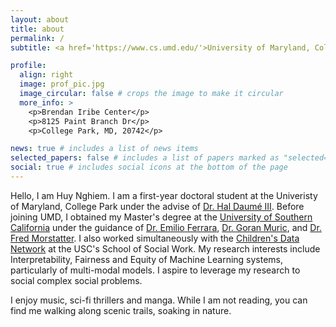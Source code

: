 ```yaml
---
layout: about
title: about
permalink: /
subtitle: <a href='https://www.cs.umd.edu/'>University of Maryland, College Park</a>

profile:
  align: right
  image: prof_pic.jpg
  image_circular: false # crops the image to make it circular
  more_info: >
    <p>Brendan Iribe Center</p>
    <p>8125 Paint Branch Dr</p>
    <p>College Park, MD, 20742</p>

news: true # includes a list of news items
selected_papers: false # includes a list of papers marked as "selected={true}"
social: true # includes social icons at the bottom of the page
---
```


Hello, I am Huy Nghiem. I am a first-year doctoral student at the Univeristy of Maryland, College Park under the advise of [Dr. Hal Daumé III](https://users.umiacs.umd.edu/~hal/). Before joining UMD, I obtained my Master's degree at the [University of Southern California](https://www.cs.usc.edu/) under the guidance of [Dr. Emilio Ferrara](https://www.cs.usc.edu/), [Dr. Goran Muric](https://www.linkedin.com/in/goranmuric),  and [Dr. Fred Morstatter](https://fredzilla.github.io/). I also worked simultaneously with the [Children's Data Network](https://www.datanetwork.org/) at the USC's School of Social Work. My research interests include Interpretability, Fairness and Equity of Machine Learning systems, particularly of multi-modal models. I aspire to leverage my research to social complex social problems.


I enjoy music, sci-fi thrillers and manga. While I am not reading, you can find me walking along scenic trails, soaking in nature.
